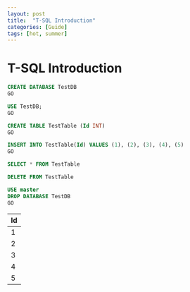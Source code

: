 ```yaml
---
layout: post
title:  "T-SQL Introduction"
categories: [Guide]
tags: [hot, summer]
---
```


# T-SQL Introduction

```sql
CREATE DATABASE TestDB
GO

USE TestDB;
GO

CREATE TABLE TestTable (Id INT)
GO

INSERT INTO TestTable(Id) VALUES (1), (2), (3), (4), (5)
GO

SELECT * FROM TestTable

DELETE FROM TestTable

USE master
DROP DATABASE TestDB
GO

```

| Id |
| - |
| 1 |
| 2 |
| 3 |
| 4 |
| 5 |
